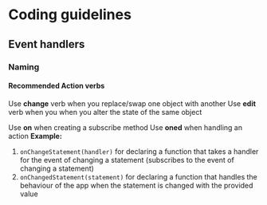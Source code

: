 # Coding guidelines

## Event handlers

### Naming

#### Recommended Action verbs

Use **change** verb when you replace/swap one object with another
Use **edit** verb when you when you alter the state of the same object

Use **on<actionVerb><objectName>** when creating a subscribe method
Use **on<actionVerb>ed<objectName>** when handling an action
**Example:**
1. `onChangeStatement(handler)` for declaring a function that takes a handler for the event of changing a statement (subscribes to the event of changing a statement)
2. `onChangedStatement(statement)` for declaring a function that handles the behaviour of the app when the statement is changed with the provided value